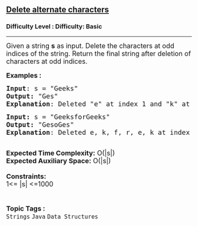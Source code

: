 <h2><a href="https://www.geeksforgeeks.org/problems/java-delete-alternate-characters4036/1?page=3&category=Java&sortBy=submissions">Delete alternate characters</a></h2><h3>Difficulty Level : Difficulty: Basic</h3><hr><div class="problems_problem_content__Xm_eO"><p><span style="font-size: 18px;">Given a string <strong>s</strong> as input. Delete the characters at odd indices of the string. R</span><span style="font-size: 18px;">eturn the final string after deletion of characters at odd indices.</span><br style="font-size: 18px;"><br><span style="font-size: 18px;"><strong>Examples :</strong></span></p>
<pre><span style="font-size: 18px;"><strong>Input</strong>: s = "Geeks"
<strong>Output:</strong>&nbsp;"Ges"</span><span style="font-size: 18px;">&nbsp;
<strong>Explanation</strong>: Deleted "e" at index 1 and "k" at index 3.
</span></pre>
<pre><span style="font-size: 18px;"><strong>Input: </strong>s = "GeeksforGeeks"
<strong>Output:&nbsp;</strong>"GesoGes"
<strong>Explanation</strong>: Deleted e, k, f, r, e, k at index 1, 3, 5, 7, 9, 11.</span></pre>
<p><span style="font-size: 18px;"><br><strong>Expected Time Complexity:</strong> O(|s|)<br><strong>Expected Auxiliary Space:</strong> O(|s|)<br><br><strong>Constraints:</strong><br>1&lt;= |s| &lt;=1000</span></p></div><br><p><span style=font-size:18px><strong>Topic Tags : </strong><br><code>Strings</code>&nbsp;<code>Java</code>&nbsp;<code>Data Structures</code>&nbsp;